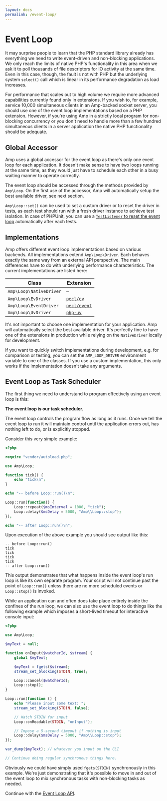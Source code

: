 ```yaml
---
layout: docs
permalink: /event-loop/
---
```

# Event Loop

It may surprise people to learn that the PHP standard library already has everything we need to write event-driven and non-blocking applications. We only reach the limits of native PHP's functionality in this area when we ask it to poll thousands of file descriptors for IO activity at the same time. Even in this case, though, the fault is not with PHP but the underlying system `select()` call which is linear in its performance degradation as load increases.

For performance that scales out to high volume we require more advanced capabilities currently found only in extensions. If you wish to, for example, service 10,000 simultaneous clients in an Amp-backed socket server, you should use one of the event loop implementations based on a PHP extension. However, if you're using Amp in a strictly local program for non-blocking concurrency or you don't need to handle more than a few hundred simultaneous clients in a server application the native PHP functionality should be adequate.

## Global Accessor

Amp uses a global accessor for the event loop as there's only one event loop for each application. It doesn't make sense to have two loops running at the same time, as they would just have to schedule each other in a busy waiting manner to operate correctly.

The event loop should be accessed through the methods provided by `Amp\Loop`. On the first use of the accessor, Amp will automatically setup the best available driver, see next section.

`Amp\Loop::set()` can be used to set a custom driver or to reset the driver in tests, as each test should run with a fresh driver instance to achieve test isolation. In case of PHPUnit, you can use a [`TestListener` to reset the event loop](https://github.com/amphp/phpunit-util) automatically after each tests.

## Implementations

Amp offers different event loop implementations based on various backends. All implementations extend `Amp\Loop\Driver`. Each behaves exactly the same way from an external API perspective. The main differences have to do with underlying performance characteristics. The current implementations are listed here:

| Class                     | Extension                                              |
| ------------------------- | ------------------------------------------------------ |
| `Amp\Loop\NativeDriver`     | –                                                    |
| `Amp\Loop\EvDriver`         | [`pecl/ev`](https://pecl.php.net/package/ev)             |
| `Amp\Loop\EventDriver`      | [`pecl/event`](https://pecl.php.net/package/event) |
| `Amp\Loop\UvDriver`         | [`php-uv`](https://github.com/bwoebi/php-uv)             |

It's not important to choose one implementation for your application. Amp will automatically select the best available driver. It's perfectly fine to have one of the extensions in production while relying on the `NativeDriver` locally for development.

If you want to quickly switch implementations during development, e.g. for comparison or testing, you can set the `AMP_LOOP_DRIVER` environment variable to one of the classes. If you use a custom implementation, this only works if the implementation doesn't take any arguments.

## Event Loop as Task Scheduler

The first thing we need to understand to program effectively using an event loop is this:

**The event loop is our task scheduler.**

The event loop controls the program flow as long as it runs. Once we tell the event loop to run it will maintain control until the application errors out, has nothing left to do, or is explicitly stopped.

Consider this very simple example:

```php
<?php

require "vendor/autoload.php";

use Amp\Loop;

function tick() {
    echo "tick\n";
}

echo "-- before Loop::run()\n";

Loop::run(function() {
    Loop::repeat($msInterval = 1000, "tick");
    Loop::delay($msDelay = 5000, "Amp\\Loop::stop");
});

echo "-- after Loop::run()\n";
```

Upon execution of the above example you should see output like this:

```plain
-- before Loop::run()
tick
tick
tick
tick
-- after Loop::run()
```

This output demonstrates that what happens inside the event loop's run loop is like its own separate program. Your script will not continue past the point of `Loop::run()` unless there are no more scheduled events or `Loop::stop()` is invoked.

While an application can and often does take place entirely inside the confines of the run loop, we can also use the event loop to do things like the following example which imposes a short-lived timeout for interactive console input:

```php
<?php

use Amp\Loop;

$myText = null;

function onInput($watcherId, $stream) {
    global $myText;

    $myText = fgets($stream);
    stream_set_blocking(STDIN, true);

    Loop::cancel($watcherId);
    Loop::stop();
}

Loop::run(function () {
    echo "Please input some text: ";
    stream_set_blocking(STDIN, false);

    // Watch STDIN for input
    Loop::onReadable(STDIN, "onInput");

    // Impose a 5-second timeout if nothing is input
    Loop::delay($msDelay = 5000, "Amp\\Loop::stop");
});

var_dump($myText); // whatever you input on the CLI

// Continue doing regular synchronous things here.
```

Obviously we could have simply used `fgets(STDIN)` synchronously in this example. We're just demonstrating that it's possible to move in and out of the event loop to mix synchronous tasks with non-blocking tasks as needed.

Continue with the [Event Loop API](./api.md).
